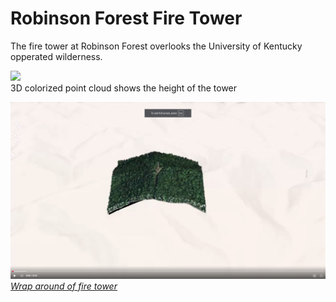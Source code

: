 # Robinson Forest Fire Tower


The fire tower at Robinson Forest overlooks the University of Kentucky opperated wilderness.

![](Fire_Tower_Layout.jpg)  
3D colorized point cloud shows the height of the tower

![alt text](<Screenshot 2025-04-02 170040.jpg>)
_[Wrap around of fire tower](https://youtu.be/9unIGB1iFgg)_